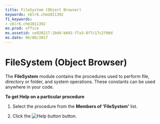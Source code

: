 ```yaml
---
title: FileSystem (Object Browser)
keywords: vblr6.chm1011392
f1_keywords:
- vblr6.chm1011392
ms.prod: office
ms.assetid: ce920217-10dd-b043-f7a3-8f7c17c2f00d
ms.date: 06/08/2017
---
```



# FileSystem (Object Browser)

The **FileSystem** module contains the procedures used to perform file, directory or folder, and system operations. These constants can be used anywhere in your code.

 **To get Help on a particular procedure**




1. Select the procedure from the **Members of 'FileSystem'** list.
    
2. Click the 
![Help button](images/but_help_ZA01201583.gif) button.
    



